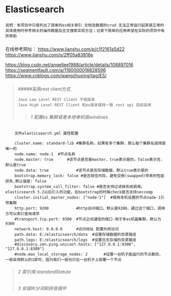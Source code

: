 # Elasticsearch
###
    说明：本项目中只是列出了简单的es相关索引 文档及数据的crud 无法正常运行起来是正常的
    具体使用时参考相关的操作数据及全文搜索实现方法；记录下简单的应用希望在实际的项目中有所帮助
    
###

###
在线参考网址：
https://www.jianshu.com/p/c1f2161a5d22
https://www.jianshu.com/p/2ff05a83816e

https://blog.csdn.net/angellee1988/article/details/108897016
https://segmentfault.com/a/1190000016828596
https://www.cnblogs.com/wangzhuxing/tag/ES/

###



>#####采用rest client方式 
>~~~
> Java Low Level REST Client 不挑版本 
> Java High Level REST Client 和es版本保持一致 rest api 目前采用 
>~~~
>>###### 1 配置es 集群或者本地单机版windows 
 ~~~~~
     文件elasticsearch.yml 属性配置
 
     cluster.name: standard-lib	#集群名称，如果有多个集群，那么每个集群名就得是唯一的	
     node.name: node-1	#节点名称
     node.master: true		#该节点是否是master，true表示是的，false表示否，默认是true
     node.data: true			#该节点是否存储数据，默认true表示是的
     bootstrap.memory_lock: false #是否锁住内存，避免交换(swapped)带来的性能损失,默认值是: false
     bootstrap.system_call_filter: false #是否支持过滤掉系统调用。elasticsearch 5.2以后引入的功能，在bootstrap的时候check是否支持seccomp
     cluster.initial_master_nodes: ["node-1"]  #使用本机设置的节点node-1引导集群
     http.port: 9200			#http访问端口，默认是9200，通过这个端口，调用方可以索引查询请求
     #transport.tcp.port: 9300	#节点之间通信的端口-用于多es机器集群，默认为9300
     network.host: 0.0.0.0		#访问地址 配置外网访问
     path.data: E:/elasticsearch/data  #设置存储数据的目录路径
     path.logs: E:/elasticsearch/logs  #设置日志存储的目录路径
     #discovery.zen.ping.unicast.hosts: ["127.0.0.1:9300", "127.0.0.1:8300"]
     #node.max_local_storage_nodes: 2		#设置一台机子能运行的节点数目，一般采用默认的1即可，因为我们一般也只在一台机子上部署一个节点
 ~~~~~
 > ###### 2  索引库:standardStatute
 > ###### 3 安装IK分词和拼音插件